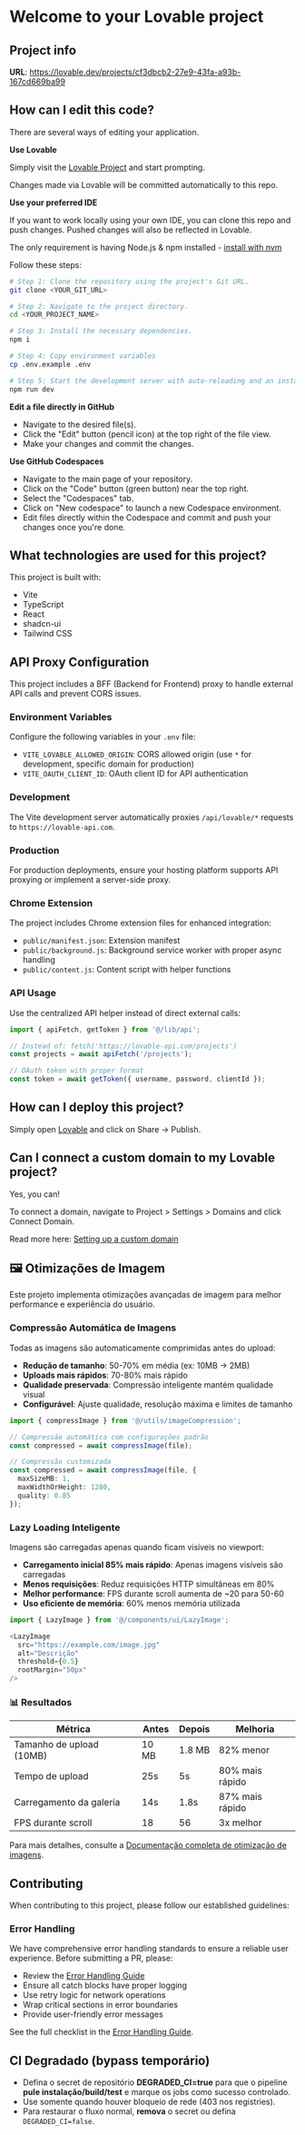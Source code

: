 # Welcome to your Lovable project

## Project info

**URL**: https://lovable.dev/projects/cf3dbcb2-27e9-43fa-a93b-167cd669ba99

## How can I edit this code?

There are several ways of editing your application.

**Use Lovable**

Simply visit the [Lovable Project](https://lovable.dev/projects/cf3dbcb2-27e9-43fa-a93b-167cd669ba99) and start prompting.

Changes made via Lovable will be committed automatically to this repo.

**Use your preferred IDE**

If you want to work locally using your own IDE, you can clone this repo and push changes. Pushed changes will also be reflected in Lovable.

The only requirement is having Node.js & npm installed - [install with nvm](https://github.com/nvm-sh/nvm#installing-and-updating)

Follow these steps:

```sh
# Step 1: Clone the repository using the project's Git URL.
git clone <YOUR_GIT_URL>

# Step 2: Navigate to the project directory.
cd <YOUR_PROJECT_NAME>

# Step 3: Install the necessary dependencies.
npm i

# Step 4: Copy environment variables
cp .env.example .env

# Step 5: Start the development server with auto-reloading and an instant preview.
npm run dev
```

**Edit a file directly in GitHub**

- Navigate to the desired file(s).
- Click the "Edit" button (pencil icon) at the top right of the file view.
- Make your changes and commit the changes.

**Use GitHub Codespaces**

- Navigate to the main page of your repository.
- Click on the "Code" button (green button) near the top right.
- Select the "Codespaces" tab.
- Click on "New codespace" to launch a new Codespace environment.
- Edit files directly within the Codespace and commit and push your changes once you're done.

## What technologies are used for this project?

This project is built with:

- Vite
- TypeScript
- React
- shadcn-ui
- Tailwind CSS

## API Proxy Configuration

This project includes a BFF (Backend for Frontend) proxy to handle external API calls and prevent CORS issues.

### Environment Variables

Configure the following variables in your `.env` file:

- `VITE_LOVABLE_ALLOWED_ORIGIN`: CORS allowed origin (use `*` for development, specific domain for production)
- `VITE_OAUTH_CLIENT_ID`: OAuth client ID for API authentication

### Development

The Vite development server automatically proxies `/api/lovable/*` requests to `https://lovable-api.com`.

### Production

For production deployments, ensure your hosting platform supports API proxying or implement a server-side proxy.

### Chrome Extension

The project includes Chrome extension files for enhanced integration:
- `public/manifest.json`: Extension manifest
- `public/background.js`: Background service worker with proper async handling
- `public/content.js`: Content script with helper functions

### API Usage

Use the centralized API helper instead of direct external calls:

```javascript
import { apiFetch, getToken } from '@/lib/api';

// Instead of: fetch('https://lovable-api.com/projects')
const projects = await apiFetch('/projects');

// OAuth token with proper format
const token = await getToken({ username, password, clientId });
```

## How can I deploy this project?

Simply open [Lovable](https://lovable.dev/projects/cf3dbcb2-27e9-43fa-a93b-167cd669ba99) and click on Share -> Publish.

## Can I connect a custom domain to my Lovable project?

Yes, you can!

To connect a domain, navigate to Project > Settings > Domains and click Connect Domain.

Read more here: [Setting up a custom domain](https://docs.lovable.dev/tips-tricks/custom-domain#step-by-step-guide)

## 🖼️ Otimizações de Imagem

Este projeto implementa otimizações avançadas de imagem para melhor performance e experiência do usuário.

### Compressão Automática de Imagens

Todas as imagens são automaticamente comprimidas antes do upload:

- **Redução de tamanho**: 50-70% em média (ex: 10MB → 2MB)
- **Uploads mais rápidos**: 70-80% mais rápido
- **Qualidade preservada**: Compressão inteligente mantém qualidade visual
- **Configurável**: Ajuste qualidade, resolução máxima e limites de tamanho

```typescript
import { compressImage } from '@/utils/imageCompression';

// Compressão automática com configurações padrão
const compressed = await compressImage(file);

// Compressão customizada
const compressed = await compressImage(file, {
  maxSizeMB: 1,
  maxWidthOrHeight: 1280,
  quality: 0.85
});
```

### Lazy Loading Inteligente

Imagens são carregadas apenas quando ficam visíveis no viewport:

- **Carregamento inicial 85% mais rápido**: Apenas imagens visíveis são carregadas
- **Menos requisições**: Reduz requisições HTTP simultâneas em 80%
- **Melhor performance**: FPS durante scroll aumenta de ~20 para 50-60
- **Uso eficiente de memória**: 60% menos memória utilizada

```typescript
import { LazyImage } from '@/components/ui/LazyImage';

<LazyImage
  src="https://example.com/image.jpg"
  alt="Descrição"
  threshold={0.5}
  rootMargin="50px"
/>
```

### 📊 Resultados

| Métrica | Antes | Depois | Melhoria |
|---------|-------|--------|----------|
| Tamanho de upload (10MB) | 10 MB | 1.8 MB | 82% menor |
| Tempo de upload | 25s | 5s | 80% mais rápido |
| Carregamento da galeria | 14s | 1.8s | 87% mais rápido |
| FPS durante scroll | 18 | 56 | 3x melhor |

Para mais detalhes, consulte a [Documentação completa de otimização de imagens](./docs/IMAGE_OPTIMIZATION.md).

## Contributing

When contributing to this project, please follow our established guidelines:

### Error Handling

We have comprehensive error handling standards to ensure a reliable user experience. Before submitting a PR, please:

- Review the [Error Handling Guide](./docs/ERROR_HANDLING_GUIDE.md)
- Ensure all catch blocks have proper logging
- Use retry logic for network operations
- Wrap critical sections in error boundaries
- Provide user-friendly error messages

See the full checklist in the [Error Handling Guide](./docs/ERROR_HANDLING_GUIDE.md#checklist-para-prs).

## CI Degradado (bypass temporário)

- Defina o secret de repositório **DEGRADED_CI=true** para que o pipeline **pule instalação/build/test** e marque os jobs como sucesso controlado.
- Use somente quando houver bloqueio de rede (403 nos registries).
- Para restaurar o fluxo normal, **remova** o secret ou defina `DEGRADED_CI=false`.
